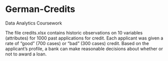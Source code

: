 # German-Credits
Data Analytics Coursework

The file credits.xlsx contains historic observations on 10 variables (attributes) for
1000 past applications for credit. Each applicant was given a rate of “good” (700
cases) or “bad” (300 cases) credit. Based on the applicant’s profile, a bank can make
reasonable decisions about whether or not to award a loan. 
